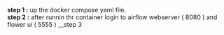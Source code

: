 __step 1  :__ up the docker compose yaml file.  
__step 2 :__ after runnin thr container login to airflow webserver ( 8080 ) and flower ui ( 5555 )
__step 3